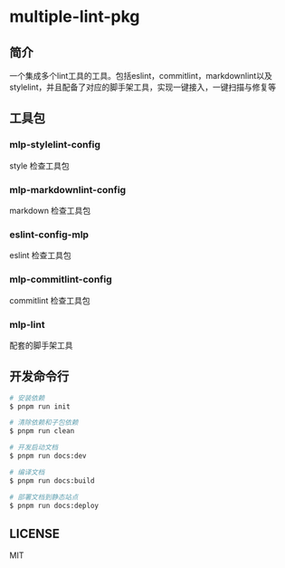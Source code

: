 # multiple-lint-pkg

## 简介

一个集成多个lint工具的工具。包括eslint，commitlint，markdownlint以及stylelint，并且配备了对应的脚手架工具，实现一键接入，一键扫描与修复等

## 工具包

### mlp-stylelint-config

style 检查工具包

### mlp-markdownlint-config

markdown 检查工具包

### eslint-config-mlp

eslint 检查工具包

### mlp-commitlint-config

commitlint 检查工具包

### mlp-lint

配套的脚手架工具

## 开发命令行

```bash
# 安装依赖
$ pnpm run init

# 清除依赖和子包依赖
$ pnpm run clean

# 开发启动文档
$ pnpm run docs:dev

# 编译文档
$ pnpm run docs:build

# 部署文档到静态站点
$ pnpm run docs:deploy
```

## LICENSE

MIT

